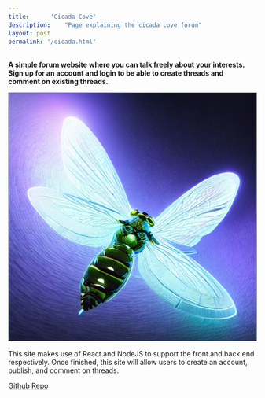```yaml
---
title:		'Cicada Cove'
description:	"Page explaining the cicada cove forum"
layout: post
permalink: '/cicada.html'
---
```


<style>
 img {
  border: solid grey 1px;
}

  h5 {
  text-align: center;
  color: #000;
  text-decoration: underline;
  margin-top: -7px;
}
</style>

**A simple forum website where you can talk freely about your interests. Sign up for an account and login to be able to create threads and comment on existing threads.**

![Cicada Image](/assets/images/coolcicada.jpg "Cicada Image")

This site makes use of React and NodeJS to support the front and back end respectively. Once finished, this site will allow users to create an account, publish, and comment on threads.

[Github Repo](https://github.com/aag5734/CicadaCove)